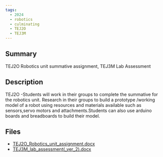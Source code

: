 ```yaml
---
tags:
  - 2024
  - robotics
  - culminating
  - TEJ2O
  - TEJ3M
---
```


## Summary

TEJ2O Robotics unit summative assignment, TEJ3M Lab Assessment

## Description

TEJ2O -Students will work in their groups to complete the summative for the robotics unit. Research in their groups to build a prototype /working model of a robot using resources and materials available such as sensors,servo motors and attachments.Students can also use arduino boards and breadboards to build their model.

## Files

*   [TEJ2O\_Robotics\_unit\_assignment.docx](resources/Sandhya_Kemkar/TEJ2O_Robotics_unit_assignment.docx)
*   [TEJ3M\_lab\_assessment(\_ver\_2).docx](resources/Sandhya_Kemkar/TEJ3M_lab_assessment(_ver_2).docx)